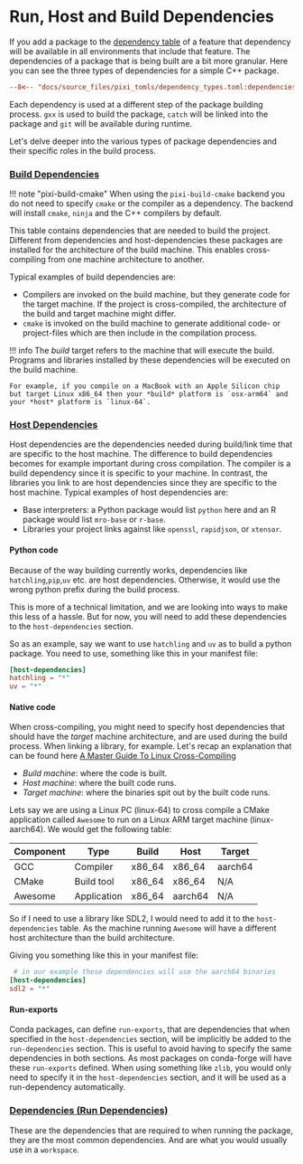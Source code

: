 # Run, Host and Build Dependencies

If you add a package to the [dependency table](../reference/pixi_manifest.md#dependencies) of a feature that dependency will be available in all environments that include that feature.
The dependencies of a package that is being built are a bit more granular.
Here you can see the three types of dependencies for a simple C++ package.

```toml
--8<-- "docs/source_files/pixi_tomls/dependency_types.toml:dependencies"
```

Each dependency is used at a different step of the package building process.
`gxx` is used to build the package, `catch` will be linked into the package and `git` will be available during runtime.

Let's delve deeper into the various types of package dependencies and their specific roles in the build process.

### [Build Dependencies](../reference/pixi_manifest.md#build-dependencies)
!!! note "pixi-build-cmake"
    When using the `pixi-build-cmake` backend you do not need to specify `cmake` or the compiler as a dependency.
    The backend will install `cmake`, `ninja` and the C++ compilers by default.

This table contains dependencies that are needed to build the project.
Different from dependencies and host-dependencies these packages are installed for the architecture of the build machine.
This enables cross-compiling from one machine architecture to another.

Typical examples of build dependencies are:

- Compilers are invoked on the build machine, but they generate code for the target machine.
  If the project is cross-compiled, the architecture of the build and target machine might differ.
- `cmake` is invoked on the build machine to generate additional code- or project-files which are then include in the compilation process.

!!! info
    The _build_ target refers to the machine that will execute the build.
    Programs and libraries installed by these dependencies will be executed on the build machine.

    For example, if you compile on a MacBook with an Apple Silicon chip but target Linux x86_64 then your *build* platform is `osx-arm64` and your *host* platform is `linux-64`.

### [Host Dependencies](../reference/pixi_manifest.md#host-dependencies)

Host dependencies are the dependencies needed during build/link time that are specific to the host machine.
The difference to build dependencies becomes for example important during cross compilation.
The compiler is a build dependency since it is specific to your machine.
In contrast, the libraries you link to are host dependencies since they are specific to the host machine.
Typical examples of host dependencies are:

- Base interpreters: a Python package would list `python` here and an R package would list `mro-base` or `r-base`.
- Libraries your project links against like `openssl`, `rapidjson`, or `xtensor`.

#### Python code
Because of the way building currently works, dependencies like `hatchling`,`pip`,`uv` etc. are host dependencies.
Otherwise, it would use the wrong python prefix during the build process.

This is more of a technical limitation, and we are looking into ways to make this less of a hassle.
But for now, you will need to add these dependencies to the `host-dependencies` section.

So as an example, say we want to use `hatchling` and `uv` as to build a python package.
You need to use, something like this in your manifest file:

```toml
[host-dependencies]
hatchling = "*"
uv = "*"
```

#### Native code
When cross-compiling, you might need to specify host dependencies that should have the *target* machine architecture, and are used during the build process.
When linking a library, for example.
Let's recap an explanation that can be found here [A Master Guide To Linux Cross-Compiling](https://ruvi-d.medium.com/a-master-guide-to-linux-cross-compiling-b894bf909386)

- *Build machine*: where the code is built.
- *Host machine*: where the built code runs.
- *Target machine*: where the binaries spit out by the built code runs.

Lets say we are using a Linux PC (linux-64) to cross compile a CMake application called `Awesome` to run on a Linux ARM target machine (linux-aarch64).
We would get the following table:

| Component |    Type     | Build  |  Host  | Target |
|-----------|-------------|--------|--------|--------|
| GCC       | Compiler    | x86_64 | x86_64 | aarch64|
| CMake     | Build tool  | x86_64 | x86_64 | N/A    |
| Awesome   | Application | x86_64 | aarch64  | N/A  |

So if I need to use a library like SDL2, I would need to add it to the `host-dependencies` table.
As the machine running `Awesome` will have a different host architecture than the build architecture.

Giving you something like this in your manifest file:

```toml
 # in our example these dependencies will use the aarch64 binaries
[host-dependencies]
sdl2 = "*"
```

#### Run-exports

Conda packages, can define `run-exports`, that are dependencies that when specified in the `host-dependencies` section, will be implicitly be added to the `run-dependencies` section.
This is useful to avoid having to specify the same dependencies in both sections.
As most packages on conda-forge will have these `run-exports` defined.
When using something like `zlib`, you would only need to specify it in the `host-dependencies` section, and it will be used as a run-dependency automatically.


### [Dependencies (Run Dependencies)](../reference/pixi_manifest.md#dependencies)

These are the dependencies that are required to when running the package, they are the most common dependencies.
And are what you would usually use in a `workspace`.
